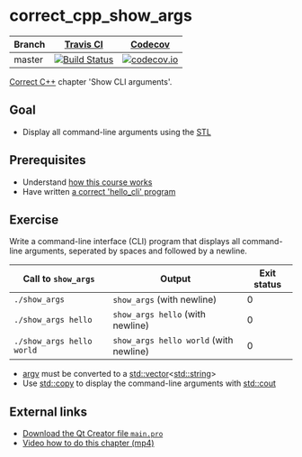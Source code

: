 # correct_cpp_show_args

Branch|[Travis CI](https://travis-ci.org)|[Codecov](https://www.codecov.io)
---|---|---
master|[![Build Status](https://travis-ci.org/richelbilderbeek/correct_cpp_show_args.svg?branch=master)](https://travis-ci.org/richelbilderbeek/correct_cpp_show_args)|[![codecov.io](https://codecov.io/github/richelbilderbeek/correct_cpp_show_args/coverage.svg?branch=master)](https://codecov.io/github/richelbilderbeek/correct_cpp_show_args/branch/master)

[Correct C++](https://github.com/richelbilderbeek/correct_cpp) chapter 'Show CLI arguments'.

## Goal

 * Display all command-line arguments using the [STL](https://github.com/richelbilderbeek/cpp/blob/master/content/CppStl.md)

## Prerequisites

 * Understand [how this course works](https://github.com/richelbilderbeek/correct_cpp/blob/master/doc/how_this_course_works.md)
 * Have written [a correct 'hello_cli' program](https://github.com/richelbilderbeek/correct_cpp_hello_cli)

## Exercise

Write a command-line interface (CLI) program that displays all command-line arguments, seperated by spaces and followed by a newline.

Call to `show_args`|Output|Exit status
---|---|---
`./show_args`|`show_args` (with newline)|0
`./show_args hello`|`show_args hello` (with newline)|0
`./show_args hello world`|`show_args hello world` (with newline)|0

 * [argv](https://github.com/richelbilderbeek/cpp/blob/master/content/CppArgv.md) must be converted to a [std::vector](https://github.com/richelbilderbeek/cpp/blob/master/content/CppStdVector.md)<[std::string](https://github.com/richelbilderbeek/cpp/blob/master/content/CppStdString.md)>
 * Use [std::copy](https://github.com/richelbilderbeek/cpp/blob/master/content/CppStdCopy.md) to display the command-line arguments with [std::cout](https://github.com/richelbilderbeek/cpp/blob/master/content/CppStdCout.md)

## External links

 * [Download the Qt Creator file `main.pro`](https://raw.githubusercontent.com/richelbilderbeek/correct_cpp/master/shared/main.pro)
 * [Video how to do this chapter (mp4)](http://www.richelbilderbeek.nl/correct_cpp_show_args.mp4)
